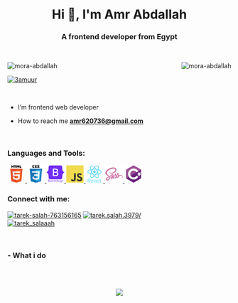 <h1 align="center">Hi 👋, I'm Amr Abdallah</h1>
<h3 align="center">A frontend developer from Egypt</h3>

<br/>

<p><img align="right" src="https://www.aagnia.com/wp-content/uploads/2021/12/39998-web-development.gif" alt="mora-abdallah" height="500px" /></p>
<p align="left"> <img src="https://komarev.com/ghpvc/?username=mora-abdallah&label=Profile%20views&color=0e75b6&style=flat" alt="mora-abdallah" /> </p>

<p align="left"> <a href="https://twitter.com/3amuur_74" target="blank"><img src="https://img.shields.io/twitter/follow/3amuur_74?logo=twitter&style=for-the-badge" alt="3amuur" /></a> </p>
<br/>

-  I’m frontend web developer

-  How to reach me **amr620736@gmail.com**
<br/>

<h3 align="left">Languages and Tools:</h3>
<p align="left"> <a href="https://www.w3.org/html/" target="_blank" rel="noreferrer"> <img src="https://raw.githubusercontent.com/devicons/devicon/master/icons/html5/html5-original-wordmark.svg" alt="html5" width="40" height="40"/> </a> <a href="https://www.w3schools.com/css/" target="_blank" rel="noreferrer"> <img src="https://raw.githubusercontent.com/devicons/devicon/master/icons/css3/css3-original-wordmark.svg" alt="css3" width="40" height="40"/> </a> <a href="https://getbootstrap.com" target="_blank" rel="noreferrer"> <img src="https://raw.githubusercontent.com/devicons/devicon/master/icons/bootstrap/bootstrap-plain-wordmark.svg" alt="bootstrap" width="40" height="40"/> </a>  <a href="https://developer.mozilla.org/en-US/docs/Web/JavaScript" target="_blank" rel="noreferrer"> <img src="https://raw.githubusercontent.com/devicons/devicon/master/icons/javascript/javascript-original.svg" alt="javascript" width="40" height="40"/> </a> <a href="https://reactjs.org/" target="_blank" rel="noreferrer"> <img src="https://raw.githubusercontent.com/devicons/devicon/master/icons/react/react-original-wordmark.svg" alt="react" width="40" height="40"/> </a> <a href="https://sass-lang.com" target="_blank" rel="noreferrer"> <img src="https://raw.githubusercontent.com/devicons/devicon/master/icons/sass/sass-original.svg" alt="sass" width="40" height="40"/> </a><a href="https://www.w3schools.com/cs/" target="_blank" rel="noreferrer"> <img src="https://raw.githubusercontent.com/devicons/devicon/master/icons/csharp/csharp-original.svg" alt="csharp" width="40" height="40"/> </a> </p>


<h3 align="left">Connect with me:</h3>
<p align="left">
<a href="https://linkedin.com/amr-abdallah-ali-697319252/" target="blank"><img align="center" src="https://raw.githubusercontent.com/rahuldkjain/github-profile-readme-generator/master/src/images/icons/Social/linked-in-alt.svg" alt="tarek-salah-763156165" height="30" width="40" /></a>
<a href="https://fb.com/amr.abdallah.568/" target="blank"><img align="center" src="https://raw.githubusercontent.com/rahuldkjain/github-profile-readme-generator/master/src/images/icons/Social/facebook.svg" alt="tarek.salah.3979/" height="30" width="40" /></a>
<a href="https://instagram.com/3amuur_74/" target="blank"><img align="center" src="https://raw.githubusercontent.com/rahuldkjain/github-profile-readme-generator/master/src/images/icons/Social/instagram.svg" alt="tarek_salaaah" height="30" width="40" /></a>
</p>

<br/>


 ### - What i do

<br/>
<br/>

<p align="center">
   <img src="https://media2.giphy.com/media/l3vQXZiBGhxBEALEk/giphy.gif" />
</p>
<br />
